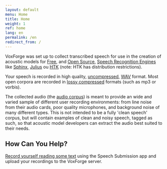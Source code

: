 ```yaml
---
layout: default
menu: Home
title: Home
weight: 1
ref: home
lang: en
permalink: /en
redirect_from: /
---
```

VoxForge was set up to collect transcribed speech for use in the creation of 
acoustic models for [Free], and 
[Open Source], [Speech Recognition Engines] like [Sphinx], [Julius] ou [HTK]
(note: HTK has distribution restrictions).

Your speech is recorded in high quality, [uncompressed], [WAV] format.  Most 
open corpora are recorded in [lossy compressed] formats (such as mp3 or vorbis).

The collected audio (the [audio corpus]) is meant to provide an wide and varied sample of different user 
recording environments: from line noise from their audio cards, poor quality 
microphones, and background noise of many different types.  This is not intended 
to be a fully 'clean speech' corpus, but will contain examples of clean and 
noisy speech, tagged as such, so that acoustic model developers can extract
the audio best suited to their needs.

## How Can You Help?

[Record yourself reading some text] using the Speech Submission app and upload 
your recordings to the VoxForge server.


[Free]: /faq/what-is-free-software
[Open Source]: /faq/what-is-open-source-software
[Speech Recognition Engines]: /faq/what-is-the-difference-between-a-speech-recognition-engine-and-a-speech-recognition-system

[Sphinx]: https://cmusphinx.github.io/
[Julius]: https://github.com/julius-speech/julius
[HTK]: http://htk.eng.cam.ac.uk/

[Record yourself reading some text]: /en/read

[WAV]: /faq/what-is-the-difference-between-lossy-lossless-and-uncompressed-audio-formats/
[uncompressed]: /faq/what-is-the-difference-between-lossy-lossless-and-uncompressed-audio-formats/
[lossy compressed]: /faq/what-is-the-difference-between-lossy-lossless-and-uncompressed-audio-formats/
[acoustic models]: https://en.wikipedia.org/wiki/Acoustic_model
[audio corpus]: /faq/what-is-a-speech-corpus-or-speech-corpora/



